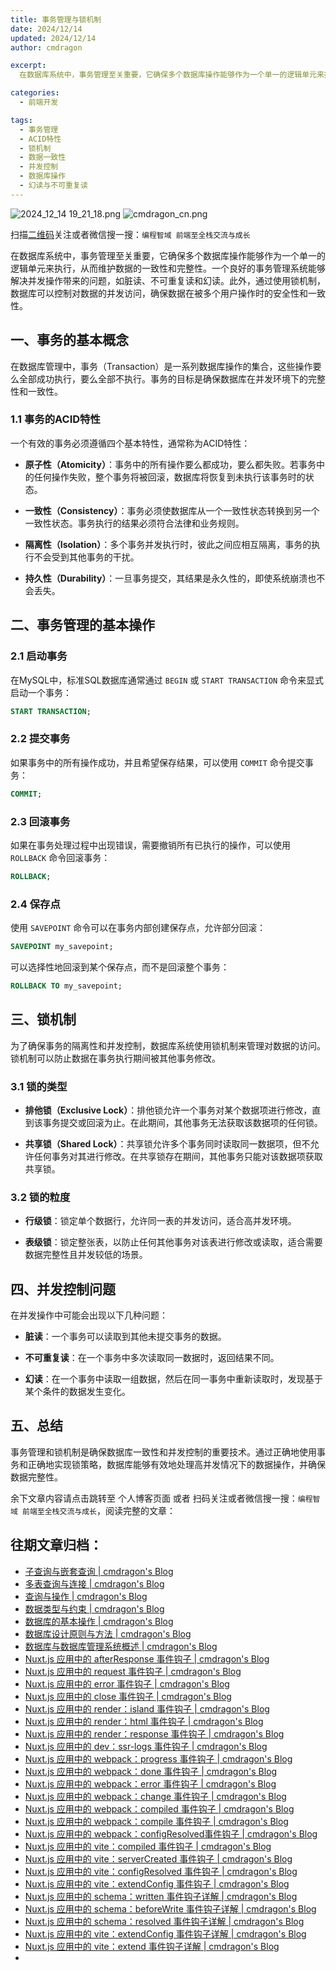 ```yaml
---
title: 事务管理与锁机制
date: 2024/12/14
updated: 2024/12/14
author: cmdragon

excerpt:
  在数据库系统中，事务管理至关重要，它确保多个数据库操作能够作为一个单一的逻辑单元来执行，从而维护数据的一致性和完整性。一个良好的事务管理系统能够解决并发操作带来的问题，如脏读、不可重复读和幻读。此外，通过使用锁机制，数据库可以控制对数据的并发访问，确保数据在被多个用户操作时的安全性和一致性。

categories:
  - 前端开发

tags:
  - 事务管理
  - ACID特性
  - 锁机制
  - 数据一致性
  - 并发控制
  - 数据库操作
  - 幻读与不可重复读
---
```


<img src="https://static.amd794.com/blog/images/2024_12_14 19_21_18.png@blog" title="2024_12_14 19_21_18.png" alt="2024_12_14 19_21_18.png"/>

<img src="https://api2.cmdragon.cn/upload/cmder/20250304_012821924.jpg" title="cmdragon_cn.png" alt="cmdragon_cn.png"/>


扫描[二维码](https://api2.cmdragon.cn/upload/cmder/20250304_012821924.jpg)关注或者微信搜一搜：`编程智域 前端至全栈交流与成长`



在数据库系统中，事务管理至关重要，它确保多个数据库操作能够作为一个单一的逻辑单元来执行，从而维护数据的一致性和完整性。一个良好的事务管理系统能够解决并发操作带来的问题，如脏读、不可重复读和幻读。此外，通过使用锁机制，数据库可以控制对数据的并发访问，确保数据在被多个用户操作时的安全性和一致性。



## 一、事务的基本概念

在数据库管理中，事务（Transaction）是一系列数据库操作的集合，这些操作要么全部成功执行，要么全部不执行。事务的目标是确保数据库在并发环境下的完整性和一致性。

### 1.1 事务的ACID特性

一个有效的事务必须遵循四个基本特性，通常称为ACID特性：

- **原子性（Atomicity）**：事务中的所有操作要么都成功，要么都失败。若事务中的任何操作失败，整个事务将被回滚，数据库将恢复到未执行该事务时的状态。

- **一致性（Consistency）**：事务必须使数据库从一个一致性状态转换到另一个一致性状态。事务执行的结果必须符合法律和业务规则。

- **隔离性（Isolation）**：多个事务并发执行时，彼此之间应相互隔离，事务的执行不会受到其他事务的干扰。

- **持久性（Durability）**：一旦事务提交，其结果是永久性的，即使系统崩溃也不会丢失。

## 二、事务管理的基本操作

### 2.1 启动事务

在MySQL中，标准SQL数据库通常通过 `BEGIN` 或 `START TRANSACTION` 命令来显式启动一个事务：

```sql
START TRANSACTION;
```

### 2.2 提交事务

如果事务中的所有操作成功，并且希望保存结果，可以使用 `COMMIT` 命令提交事务：

```sql
COMMIT;
```

### 2.3 回滚事务

如果在事务处理过程中出现错误，需要撤销所有已执行的操作，可以使用 `ROLLBACK` 命令回滚事务：

```sql
ROLLBACK;
```

### 2.4 保存点

使用 `SAVEPOINT` 命令可以在事务内部创建保存点，允许部分回滚：

```sql
SAVEPOINT my_savepoint;
```

可以选择性地回滚到某个保存点，而不是回滚整个事务：

```sql
ROLLBACK TO my_savepoint;
```

## 三、锁机制

为了确保事务的隔离性和并发控制，数据库系统使用锁机制来管理对数据的访问。锁机制可以防止数据在事务执行期间被其他事务修改。

### 3.1 锁的类型

- **排他锁（Exclusive Lock）**：排他锁允许一个事务对某个数据项进行修改，直到该事务提交或回滚为止。在此期间，其他事务无法获取该数据项的任何锁。

- **共享锁（Shared Lock）**：共享锁允许多个事务同时读取同一数据项，但不允许任何事务对其进行修改。在共享锁存在期间，其他事务只能对该数据项获取共享锁。

### 3.2 锁的粒度

- **行级锁**：锁定单个数据行，允许同一表的并发访问，适合高并发环境。

- **表级锁**：锁定整张表，以防止任何其他事务对该表进行修改或读取，适合需要数据完整性且并发较低的场景。

## 四、并发控制问题

在并发操作中可能会出现以下几种问题：

- **脏读**：一个事务可以读取到其他未提交事务的数据。
  
- **不可重复读**：在一个事务中多次读取同一数据时，返回结果不同。

- **幻读**：在一个事务中读取一组数据，然后在同一事务中重新读取时，发现基于某个条件的数据发生变化。

## 五、总结

事务管理和锁机制是确保数据库一致性和并发控制的重要技术。通过正确地使用事务和正确地实现锁策略，数据库能够有效地处理高并发情况下的数据操作，并确保数据完整性。

余下文章内容请点击跳转至 个人博客页面 或者 扫码关注或者微信搜一搜：`编程智域 前端至全栈交流与成长`，阅读完整的文章：

## 往期文章归档：

- [子查询与嵌套查询 | cmdragon's Blog](https://blog.cmdragon.cn/posts/ef7711d5077d/)
- [多表查询与连接 | cmdragon's Blog](https://blog.cmdragon.cn/posts/cbc5ebea2633/)
- [查询与操作 | cmdragon's Blog](https://blog.cmdragon.cn/posts/45016c6a3d2d/)
- [数据类型与约束 | cmdragon's Blog](https://blog.cmdragon.cn/posts/1aff87ac2263/)
- [数据库的基本操作 | cmdragon's Blog](https://blog.cmdragon.cn/posts/541c699d86de/)
- [数据库设计原则与方法 | cmdragon's Blog](https://blog.cmdragon.cn/posts/daf29831e102/)
- [数据库与数据库管理系统概述 | cmdragon's Blog](https://blog.cmdragon.cn/posts/dc1046549846/)
- [Nuxt.js 应用中的 afterResponse 事件钩子 | cmdragon's Blog](https://blog.cmdragon.cn/posts/d64fddbcad54/)
- [Nuxt.js 应用中的 request 事件钩子 | cmdragon's Blog](https://blog.cmdragon.cn/posts/0c461d69ac0d/)
- [Nuxt.js 应用中的 error 事件钩子 | cmdragon's Blog](https://blog.cmdragon.cn/posts/1bd4e4574b1a/)
- [Nuxt.js 应用中的 close 事件钩子 | cmdragon's Blog](https://blog.cmdragon.cn/posts/0bb0cade5fa2/)
- [Nuxt.js 应用中的 render：island 事件钩子 | cmdragon's Blog](https://blog.cmdragon.cn/posts/47bf55a8b641/)
- [Nuxt.js 应用中的 render：html 事件钩子 | cmdragon's Blog](https://blog.cmdragon.cn/posts/0f91c080fd2c/)
- [Nuxt.js 应用中的 render：response 事件钩子 | cmdragon's Blog](https://blog.cmdragon.cn/posts/3ce5250cec36/)
- [Nuxt.js 应用中的 dev：ssr-logs 事件钩子 | cmdragon's Blog](https://blog.cmdragon.cn/posts/1b63f35eebe8/)
- [Nuxt.js 应用中的 webpack：progress 事件钩子 | cmdragon's Blog](https://blog.cmdragon.cn/posts/533d23bcbe61/)
- [Nuxt.js 应用中的 webpack：done 事件钩子 | cmdragon's Blog](https://blog.cmdragon.cn/posts/3e8fa49cbd4b/)
- [Nuxt.js 应用中的 webpack：error 事件钩子 | cmdragon's Blog](https://blog.cmdragon.cn/posts/0fb47ad58e14/)
- [Nuxt.js 应用中的 webpack：change 事件钩子 | cmdragon's Blog](https://blog.cmdragon.cn/posts/43a57e843f48/)
- [Nuxt.js 应用中的 webpack：compiled 事件钩子 | cmdragon's Blog](https://blog.cmdragon.cn/posts/0b6ec5ce3d59/)
- [Nuxt.js 应用中的 webpack：compile 事件钩子 | cmdragon's Blog](https://blog.cmdragon.cn/posts/7336c7f0809e/)
- [Nuxt.js 应用中的 webpack：configResolved事件钩子 | cmdragon's Blog](https://blog.cmdragon.cn/posts/afe62aeeaf6f/)
- [Nuxt.js 应用中的 vite：compiled 事件钩子 | cmdragon's Blog](https://blog.cmdragon.cn/posts/973541933f38/)
- [Nuxt.js 应用中的 vite：serverCreated 事件钩子 | cmdragon's Blog](https://blog.cmdragon.cn/posts/ab7710befd8e/)
- [Nuxt.js 应用中的 vite：configResolved 事件钩子 | cmdragon's Blog](https://blog.cmdragon.cn/posts/1266785cead8/)
- [Nuxt.js 应用中的 vite：extendConfig 事件钩子 | cmdragon's Blog](https://blog.cmdragon.cn/posts/e1ea2c9a1566/)
- [Nuxt.js 应用中的 schema：written 事件钩子详解 | cmdragon's Blog](https://blog.cmdragon.cn/posts/11121d82a55c/)
- [Nuxt.js 应用中的 schema：beforeWrite 事件钩子详解 | cmdragon's Blog](https://blog.cmdragon.cn/posts/14f648e6cb9f/)
- [Nuxt.js 应用中的 schema：resolved 事件钩子详解 | cmdragon's Blog](https://blog.cmdragon.cn/posts/c343331f3f06/)
- [Nuxt.js 应用中的 vite：extendConfig 事件钩子详解 | cmdragon's Blog](https://blog.cmdragon.cn/posts/5ea147f7e6ee/)
- [Nuxt.js 应用中的 vite：extend 事件钩子详解 | cmdragon's Blog](https://blog.cmdragon.cn/posts/76f8905ddea2/)
-


